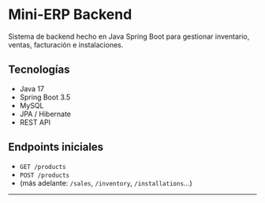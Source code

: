# Mini-ERP Backend 

Sistema de backend hecho en Java Spring Boot para gestionar inventario, ventas, facturación e instalaciones.

## Tecnologías
- Java 17
- Spring Boot 3.5
- MySQL
- JPA / Hibernate
- REST API

## Endpoints iniciales
- `GET /products`
- `POST /products`
- (más adelante: `/sales`, `/inventory`, `/installations`...)

---
